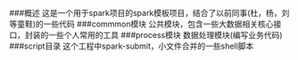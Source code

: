###概述
这是一个用于spark项目的spark模板项目，结合了以前同事(杜，杨，刘等童鞋)的一些代码
###commmon模块
公共模块，包含一些大数据相关核心接口，封装的一些个人常用的工具
###process模块
数据处理模块(编写业务代码)
###script目录
这个工程中spark-submit，小文件合并的一些shell脚本